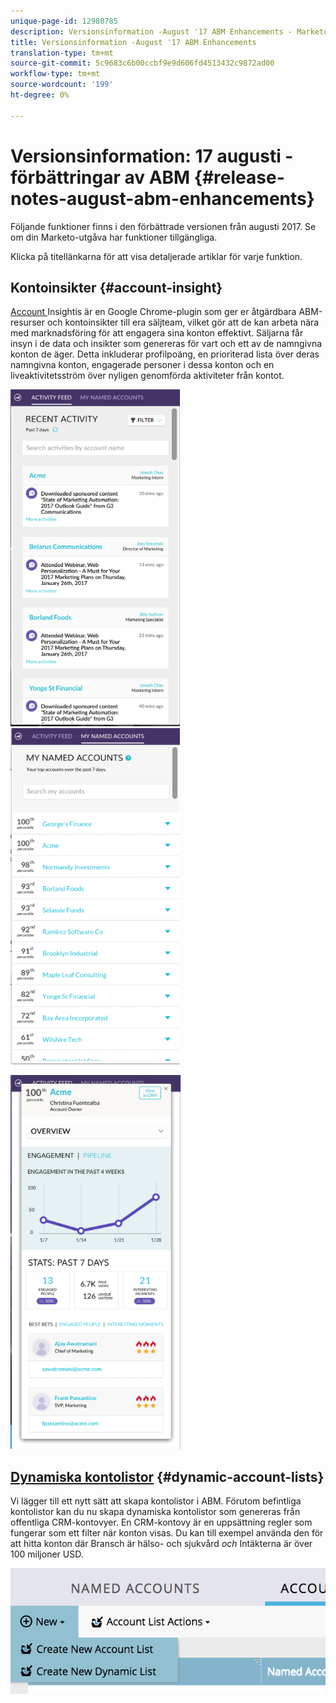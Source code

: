 ```yaml
---
unique-page-id: 12980785
description: Versionsinformation -August '17 ABM Enhancements - Marketo Docs - Produktdokumentation
title: Versionsinformation -August '17 ABM Enhancements
translation-type: tm+mt
source-git-commit: 5c9683c6b00ccbf9e9d606fd4513432c9872ad00
workflow-type: tm+mt
source-wordcount: '199'
ht-degree: 0%

---
```



# Versionsinformation: 17 augusti - förbättringar av ABM {#release-notes-august-abm-enhancements}

Följande funktioner finns i den förbättrade versionen från augusti 2017. Se om din Marketo-utgåva har funktioner tillgängliga.

Klicka på titellänkarna för att visa detaljerade artiklar för varje funktion.

## Kontoinsikter {#account-insight}

[Account ](../../product-docs/account-based-marketing/setup-abm/account-insight-plug-in-overview.md) Insightis är en Google Chrome-plugin som ger er åtgärdbara ABM-resurser och kontoinsikter till era säljteam, vilket gör att de kan arbeta nära med marknadsföring för att engagera sina konton effektivt. Säljarna får insyn i de data och insikter som genereras för vart och ett av de namngivna konton de äger. Detta inkluderar profilpoäng, en prioriterad lista över deras namngivna konton, engagerade personer i dessa konton och en liveaktivitetsström över nyligen genomförda aktiviteter från kontot.

![](assets/image001.png) ![](assets/image002.png)

![](assets/image003.png)

## [Dynamiska kontolistor](../../product-docs/account-based-marketing/target/account-lists.md) {#dynamic-account-lists}

Vi lägger till ett nytt sätt att skapa kontolistor i ABM. Förutom befintliga kontolistor kan du nu skapa dynamiska kontolistor som genereras från offentliga CRM-kontovyer. En CRM-kontovy är en uppsättning regler som fungerar som ett filter när konton visas. Du kan till exempel använda den för att hitta konton där Bransch är hälso- och sjukvård *och* Intäkterna är över 100 miljoner USD.

![](assets/dynamic-account-list-menu-5b14-5d-copy.png)

